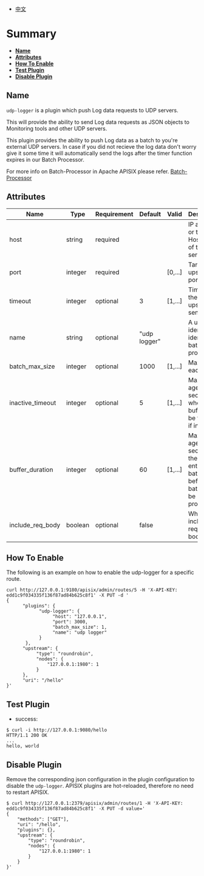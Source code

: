 <!--
#
# Licensed to the Apache Software Foundation (ASF) under one or more
# contributor license agreements.  See the NOTICE file distributed with
# this work for additional information regarding copyright ownership.
# The ASF licenses this file to You under the Apache License, Version 2.0
# (the "License"); you may not use this file except in compliance with
# the License.  You may obtain a copy of the License at
#
#     http://www.apache.org/licenses/LICENSE-2.0
#
# Unless required by applicable law or agreed to in writing, software
# distributed under the License is distributed on an "AS IS" BASIS,
# WITHOUT WARRANTIES OR CONDITIONS OF ANY KIND, either express or implied.
# See the License for the specific language governing permissions and
# limitations under the License.
#
-->

- [中文](../zh-cn/plugins/udp-logger.md)

# Summary

- [**Name**](#name)
- [**Attributes**](#attributes)
- [**How To Enable**](#how-to-enable)
- [**Test Plugin**](#test-plugin)
- [**Disable Plugin**](#disable-plugin)

## Name

`udp-logger` is a plugin which push Log data requests to UDP servers.

This will provide the ability to send Log data requests as JSON objects to Monitoring tools and other UDP servers.

This plugin provides the ability to push Log data as a batch to you're external UDP servers. In case if you did not recieve the log data don't worry give it some time it will automatically send the logs after the timer function expires in our Batch Processor.

For more info on Batch-Processor in Apache APISIX please refer.
[Batch-Processor](../batch-processor.md)

## Attributes

| Name             | Type    | Requirement | Default      | Valid   | Description                                                                              |
| ---------------- | ------- | ----------- | ------------ | ------- | ---------------------------------------------------------------------------------------- |
| host             | string  | required    |              |         | IP address or the Hostname of the UDP server.                                            |
| port             | integer | required    |              | [0,...] | Target upstream port.                                                                    |
| timeout          | integer | optional    | 3            | [1,...] | Timeout for the upstream to send data.                                                   |
| name             | string  | optional    | "udp logger" |         | A unique identifier to identity the batch processor                                      |
| batch_max_size   | integer | optional    | 1000         | [1,...] | Max size of each batch                                                                   |
| inactive_timeout | integer | optional    | 5            | [1,...] | Maximum age in seconds when the buffer will be flushed if inactive                       |
| buffer_duration  | integer | optional    | 60           | [1,...] | Maximum age in seconds of the oldest entry in a batch before the batch must be processed |
| include_req_body | boolean | optional    | false        |         | Whether to include the request body                                                      |

## How To Enable

The following is an example on how to enable the udp-logger for a specific route.

```shell
curl http://127.0.0.1:9180/apisix/admin/routes/5 -H 'X-API-KEY: edd1c9f034335f136f87ad84b625c8f1' -X PUT -d '
{
      "plugins": {
            "udp-logger": {
                 "host": "127.0.0.1",
                 "port": 3000,
                 "batch_max_size": 1,
                 "name": "udp logger"
            }
       },
      "upstream": {
           "type": "roundrobin",
           "nodes": {
               "127.0.0.1:1980": 1
           }
      },
      "uri": "/hello"
}'
```

## Test Plugin

* success:

```shell
$ curl -i http://127.0.0.1:9080/hello
HTTP/1.1 200 OK
...
hello, world
```

## Disable Plugin

Remove the corresponding json configuration in the plugin configuration to disable the `udp-logger`.
APISIX plugins are hot-reloaded, therefore no need to restart APISIX.

```shell
$ curl http://127.0.0.1:2379/apisix/admin/routes/1 -H 'X-API-KEY: edd1c9f034335f136f87ad84b625c8f1' -X PUT -d value='
{
    "methods": ["GET"],
    "uri": "/hello",
    "plugins": {},
    "upstream": {
        "type": "roundrobin",
        "nodes": {
            "127.0.0.1:1980": 1
        }
    }
}'
```
